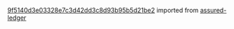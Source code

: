 [9f5140d3e03328e7c3d42dd3c8d93b95b5d21be2](https://github.com/insolar/assured-ledger/commit/9f5140d3e03328e7c3d42dd3c8d93b95b5d21be2) imported from [assured-ledger](https://github.com/insolar/assured-ledger)

